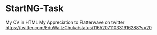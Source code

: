 # StartNG-Task
My CV in HTML
My Appreciation to Flatterwave on twitter https://twitter.com/EduWaltzChuka/status/1165207110331916288?s=20
